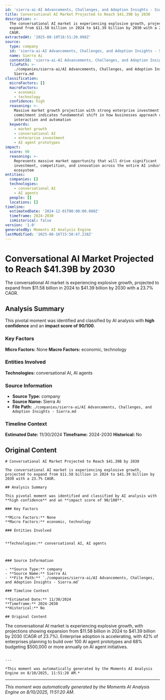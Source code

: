 ```yaml
---
id: 'sierra-ai-AI Advancements, Challenges, and Adoption Insights - Sierra-moment-6'
title: Conversational AI Market Projected to Reach $41.39B by 2030
description: >-
  The conversational AI market is experiencing explosive growth, projected to
  expand from $11.58 billion in 2024 to $41.39 billion by 2030 with a 23.7%
  CAGR.
extractedAt: '2025-08-10T18:51:20.098Z'
source:
  type: company
  id: 'sierra-ai-AI Advancements, Challenges, and Adoption Insights - Sierra'
  name: Sierra Ai
  contentId: 'sierra-ai-AI Advancements, Challenges, and Adoption Insights - Sierra'
  filePath: >-
    ./companies/sierra-ai/AI Advancements, Challenges, and Adoption Insights -
    Sierra.md
classification:
  microFactors: []
  macroFactors:
    - economic
    - technology
  confidence: high
  reasoning: >-
    Massive market growth projection with strong enterprise investment
    commitment indicates fundamental shift in how businesses approach customer
    interaction and automation
  keywords:
    - market growth
    - conversational AI
    - enterprise investment
    - AI agent prototypes
impact:
  score: 90
  reasoning: >-
    Represents massive market opportunity that will drive significant
    investment, competition, and innovation across the entire AI industry
    ecosystem
entities:
  companies: []
  technologies:
    - conversational AI
    - AI agents
  people: []
  locations: []
timeline:
  estimatedDate: '2024-12-01T00:00:00.000Z'
  timeframe: 2024-2030
  isHistorical: false
version: '1.0'
generatedBy: Moments AI Analysis Engine
lastModified: '2025-08-16T15:50:47.238Z'
---
```

# Conversational AI Market Projected to Reach $41.39B by 2030

The conversational AI market is experiencing explosive growth, projected to expand from $11.58 billion in 2024 to $41.39 billion by 2030 with a 23.7% CAGR.

## Analysis Summary

This pivotal moment was identified and classified by AI analysis with **high confidence** and an **impact score of 90/100**.

### Key Factors

**Micro Factors:** None
**Macro Factors:** economic, technology

### Entities Involved


**Technologies:** conversational AI, AI agents



### Source Information

- **Source Type:** company
- **Source Name:** Sierra Ai
- **File Path:** `./companies/sierra-ai/AI Advancements, Challenges, and Adoption Insights - Sierra.md`

### Timeline Context

**Estimated Date:** 11/30/2024
**Timeframe:** 2024-2030
**Historical:** No

## Original Content

```
# Conversational AI Market Projected to Reach $41.39B by 2030

The conversational AI market is experiencing explosive growth, projected to expand from $11.58 billion in 2024 to $41.39 billion by 2030 with a 23.7% CAGR.

## Analysis Summary

This pivotal moment was identified and classified by AI analysis with **high confidence** and an **impact score of 90/100**.

### Key Factors

**Micro Factors:** None
**Macro Factors:** economic, technology

### Entities Involved


**Technologies:** conversational AI, AI agents



### Source Information

- **Source Type:** company
- **Source Name:** Sierra Ai
- **File Path:** `./companies/sierra-ai/AI Advancements, Challenges, and Adoption Insights - Sierra.md`

### Timeline Context

**Estimated Date:** 11/30/2024
**Timeframe:** 2024-2030
**Historical:** No

## Original Content

```
The conversational AI market is experiencing explosive growth, with projections showing expansion from $11.58 billion in 2024 to $41.39 billion by 2030 (CAGR of 23.7%). Enterprise adoption is accelerating, with 42% of enterprises planning to build over 100 AI agent prototypes and 68% budgeting $500,000 or more annually on AI agent initiatives.
```

---

*This moment was automatically generated by the Moments AI Analysis Engine on 8/10/2025, 11:51:20 AM.*

```

---

*This moment was automatically generated by the Moments AI Analysis Engine on 8/10/2025, 11:51:20 AM.*
